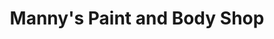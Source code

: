 ---
title: "Manny's Paint and Body Shop"
url: /phoenix/mannys-paint-and-body-shop/
shop: Autowerkstatt
---